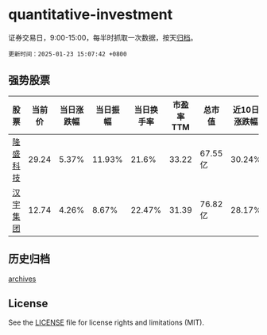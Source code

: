 # quantitative-investment

证券交易日，9:00-15:00，每半时抓取一次数据，按天[归档](archives)。

`更新时间：2025-01-23 15:07:42 +0800`

## 强势股票

|股票|当前价|当日涨跌幅|当日振幅|当日换手率|市盈率TTM|总市值|近10日涨跌幅|
|----|----|----|----|----|----|----|----|
|[隆盛科技](https://xueqiu.com/S/SZ300680)|29.24|5.37%|11.93%|21.6%|33.22|67.55亿|30.24%|
|[汉宇集团](https://xueqiu.com/S/SZ300403)|12.74|4.26%|8.67%|22.47%|31.39|76.82亿|28.17%|

## 历史归档

[archives](archives)

## License

See the [LICENSE](LICENSE) file for license rights and limitations (MIT).